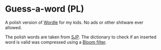 # Guess-a-word (PL)

A polish version of [Wordle][ref_w] for my kids. No ads or other shitware ever allowed.

The polish words are taken from [SJP][ref_sjp]. The dictionary to check if an inserted word is valid was compressed
using a [Bloom filter][ref_blc].

[ref_w]:https://www.nytimes.com/games/wordle/index.html
[ref_blc]:https://hur.st/bloomfilter/?n=42000&p=&m=64kiB&k=10
[ref_sjp]:https://sjp.pl/sl/odmiany/
